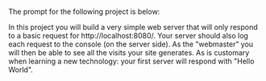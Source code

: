 The prompt for the following project is below:

In this project you will build a very simple web server that will only respond to a basic request for http://localhost:8080/.
Your server should also log each request to the console (on the server side). As the "webmaster" you will then be able to see all the visits your site generates.
As is customary when learning a new technology: your first server will respond with "Hello World".